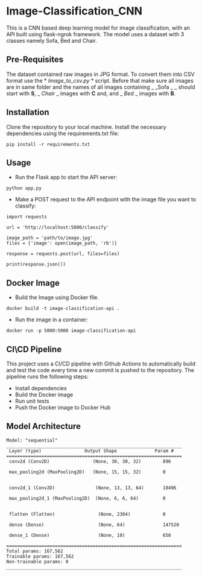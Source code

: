 # Image-Classification_CNN

This is a CNN based deep learning model for image classification, with an API built using flask-ngrok framework. The model uses a dataset with 3 classes namely Sofa, Bed and Chair.

## Pre-Requisites
The dataset contained raw images in JPG format. To convert them into CSV format use the * *Image_to_csv.py* * script. Before that make sure all images are in same folder and the names of all images containing _ _Sofa _ _ should start with **S**, _ _Chair_ _ images with **C** and, and _ _Bed_ _ images with **B**.

## Installation

Clone the repository to your local machine.
Install the necessary dependencies using the requirements.txt file:
```
pip install -r requirements.txt
```
## Usage

- Run the Flask app to start the API server:
```
python app.py
```

- Make a POST request to the API endpoint with the image file you want to classify:
```
import requests

url = 'http://localhost:5000/classify'

image_path = 'path/to/image.jpg'
files = {'image': open(image_path, 'rb')}

response = requests.post(url, files=files)

print(response.json())
```

## Docker Image

- Build the Image using Docker file.
```
docker build -t image-classification-api .
```
- Run the image in a container:
```
docker run -p 5000:5000 image-classification-api
```
## CI\CD Pipeline

This project uses a CI/CD pipeline with Github Actions to automatically build and test the code every time a new commit is pushed to the repository. The pipeline runs the following steps:

- Install dependencies
- Build the Docker image
- Run unit tests
- Push the Docker image to Docker Hub

## Model Architecture
```
Model: "sequential"
_________________________________________________________________
 Layer (type)                Output Shape              Param #   
=================================================================
 conv2d (Conv2D)                (None, 30, 30, 32)        896       
                                                                 
 max_pooling2d (MaxPooling2D)   (None, 15, 15, 32)        0         
                                                             
                                                                 
 conv2d_1 (Conv2D)               (None, 13, 13, 64)       18496     
                                                                 
 max_pooling2d_1 (MaxPooling2D)  (None, 6, 6, 64)         0         
                                                              
                                                                 
 flatten (Flatten)                (None, 2304)            0         
                                                                 
 dense (Dense)                    (None, 64)              147520    
                                                                 
 dense_1 (Dense)                  (None, 10)              650       
                                                                 
=================================================================
Total params: 167,562
Trainable params: 167,562
Non-trainable params: 0
_________________________________________________________________
```
